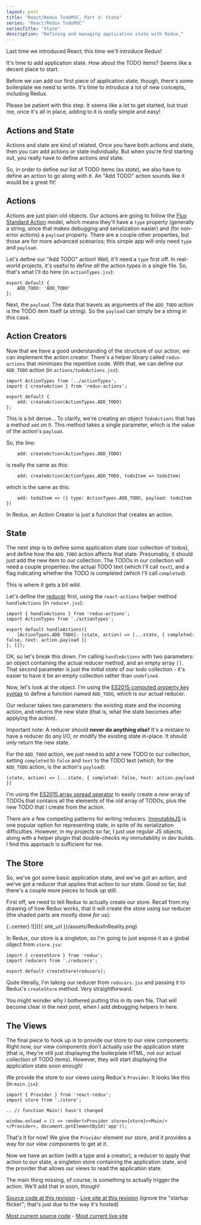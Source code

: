 ```yaml
---
layout: post
title: "React/Redux TodoMVC, Part 3: State"
series: "React/Redux TodoMVC"
seriesTitle: "State"
description: "Defining and managing application state with Redux."
---
```


Last time we introduced React; this time we'll introduce Redux!

It's time to add application state. How about the TODO items? Seems like a decent place to start.

Before we can add our first piece of application state, though, there's some boilerplate we need to write. It's time to introduce a lot of new concepts, including Redux.

<div class="alert alert-info" markdown="1">
<i class="fa fa-hand-o-right fa-2x pull-left"></i>

Please be patient with this step. It seems like a lot to get started, but trust me, once it's all in place, adding to it is *really* simple and easy!
</div>

## Actions and State

Actions and state are kind of related. Once you have both actions and state, then you can add actions or state individually. But when you're first starting out, you really have to define actions *and* state.

So, in order to define our list of TODO items (as *state*), we also have to define an action to go along with it. An "Add TODO" action sounds like it would be a great fit!

## Actions

Actions are just plain old objects. Our actions are going to follow the [Flux Standard Action](https://github.com/acdlite/flux-standard-action) model, which means they'll have a `type` property (generally a string, since that makes debugging and serialization easier) and (for non-error actions) a `payload` property. There are a couple other properties, but those are for more advanced scenarios; this simple app will only need `type` and `payload`.

Let's define our "Add TODO" action! Well, it'll need a `type` first off. In real-world projects, it's useful to define *all* the action types in a single file. So, that's what I'll do here (in `actionTypes.jsx`):

    export default {
        ADD_TODO: 'ADD_TODO'
    };

Next, the `payload`. The data that travels as arguments of the `ADD_TODO` action is the TODO item itself (a string). So the `payload` can simply be a string in this case.

## Action Creators

Now that we have a good understanding of the structure of our action, we can implement the action creator. There's a helper library called `redux-actions` that minimizes the repetitive code. With that, we can define our `ADD_TODO` action (in `actions/todoActions.jsx`):

    import ActionTypes from '../actionTypes';
    import { createAction } from 'redux-actions';

    export default {
        add: createAction(ActionTypes.ADD_TODO)
    };

This is a bit dense... To clarify, we're creating an object `TodoActions` that has a method `add` on it. This method takes a single parameter, which is the value of the action's `payload`.

So, the line:

        add: createAction(ActionTypes.ADD_TODO)

is really the same as this:

        add: createAction(ActionTypes.ADD_TODO, todoItem => todoItem)

which is the same as this:

        add: todoItem => ({ type: ActionTypes.ADD_TODO, payload: todoItem })

In Redux, an Action Creator is just a function that creates an action.

## State

The next step is to define some application state (our collection of todos), and define how the `ADD_TODO` action affects that state. Presumably, it should just add the new item to our collection. The TODOs in our collection will need a couple properties: the actual TODO text (which I'll call `text`), and a flag indicating whether the TODO is completed (which I'll call `completed`).

This is where it gets a bit wild.

Let's define the [reducer](https://rackt.org/redux/docs/basics/Reducers.html) first, using the `react-actions` helper method `handleActions` (in `reducer.jsx`):

    import { handleActions } from 'redux-actions';
    import ActionTypes from './actionTypes';

    export default handleActions({
        [ActionTypes.ADD_TODO]: (state, action) => [...state, { completed: false, text: action.payload }]
    }, []);

OK, so let's break this down. I'm calling `handleActions` with two parameters: an object containing the actual reducer method, and an empty array `[]`. That second parameter is just the *initial state* of our todo collection - it's easier to have it be an empty collection rather than `undefined`.

Now, let's look at the object. I'm using the [ES2015 computed property key syntax](http://exploringjs.com/es6/ch_oop-besides-classes.html#_computed-property-keys-1) to define a function named `ADD_TODO`, which is our actual reducer.

Our reducer takes two parameters: the existing state and the incoming action, and returns the new state (that is, what the state becomes after applying the action).

<div class="alert alert-info" markdown="1">
<i class="fa fa-hand-o-right fa-2x pull-left"></i>

Important note: A reducer should **never do anything else!** It's a mistake to have a reducer do any I/O, or modify the existing state in-place. It should *only* return the new state.
</div>

For the `ADD_TODO` action, we just need to add a new TODO to our collection, setting `completed` to `false` and `text` to the TODO text (which, for the `ADD_TODO` action, is the action's `payload`):

    (state, action) => [...state, { completed: false, text: action.payload }]

I'm using the [ES2015 array spread operator](http://exploringjs.com/es6/ch_parameter-handling.html#_spreading-into-arrays) to easily create a *new* array of TODOs that contains all the elements of the old array of TODOs, plus the new TODO that I create from the action.

<div class="alert alert-info" markdown="1">
<i class="fa fa-hand-o-right fa-2x pull-left"></i>

There are a few competing patterns for writing reducers. [ImmutableJS](http://facebook.github.io/immutable-js/) is one popular option for representing state, in spite of its serialization difficulties. However, in my projects so far, I just use regular JS objects, along with a helper plugin that double-checks my immutability in dev builds. I find this approach is sufficient for me.
</div>

## The Store

So, we've got some basic application state, and we've got an action, and we've got a reducer that applies that action to our state. Good so far, but there's a couple more pieces to hook up still.

First off, we need to tell Redux to actually create our store. Recall from my drawing of how Redux works, that it will create the store using our reducer (the shaded parts are mostly done *for* us):

{:.center}
![]({{ site_url }}/assets/ReduxInReality.png)

In Redux, our store is a singleton, so I'm going to just expose it as a global object from `store.jsx`:

    import { createStore } from 'redux';
    import reducers from './reducers';

    export default createStore(reducers);

Quite literally, I'm taking our reducer from `reducers.jsx` and passing it to Redux's `createStore` method. Very straightforward.

You might wonder why I bothered putting this in its own file. That will become clear in the next post, when I add debugging helpers in here.

## The Views

The final piece to hook up is to provide our store to our view components. Right now, our view components don't actually *use* the application state (that is, they're still just displaying the boilerplate HTML, not our actual collection of TODO items). However, they will start displaying the application state soon enough!

We provide the store to our views using Redux's `Provider`. It looks like this (in `main.jsx`):

    import { Provider } from 'react-redux';
    import store from './store';

	.. // function Main() hasn't changed

	window.onload = () => render(<Provider store={store}><Main/></Provider>, document.getElementById('app'));

That's it for now! We give the `Provider` element our store, and it provides a way for our view components to get at it.

Now we have an action (with a type and a creator), a reducer to apply that action to our state, a singleton store containing the application state, and the provider that allows our views to read the application state.

The main thing missing, of course, is something to actually trigger the action. We'll add that in soon, though!

[Source code at this revision](https://github.com/StephenCleary/todomvc-react-redux/tree/58b3a25c0166b7cc2d1909933744e6e290da82df) - [Live site at this revision](http://htmlpreview.github.io/?https://github.com/StephenCleary/todomvc-react-redux/blob/58b3a25c0166b7cc2d1909933744e6e290da82df/index.html) (ignore the "startup flicker"; that's just due to the way it's hosted)

[Most current source code](https://github.com/StephenCleary/todomvc-react-redux) - [Most current live site](http://stephencleary.github.io/todomvc-react-redux/)
